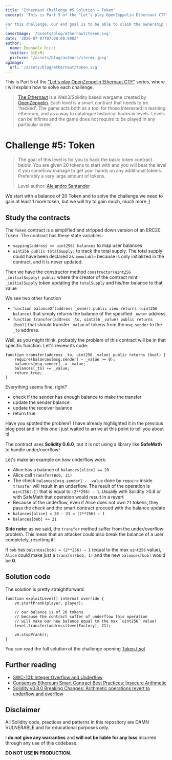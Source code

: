 ```yaml
---
title: 'Ethernaut Challenge #5 Solution — Token'
excerpt: 'This is Part 5 of the "Let’s play OpenZeppelin Ethernaut CTF" series, where I will explain how to solve each challenge.</br></br>

For this challenge, our end goal is to be able to claim the ownership of the contract.
'
coverImage: '/assets/blog/ethernaut/token.svg'
date: '2020-07-07T07:00:00.000Z'
author:
  name: Emanuele Ricci
  twitter: StErMi
  picture: '/assets/blog/authors/stermi.jpeg'
ogImage:
  url: '/assets/blog/ethernaut/token.svg'
---
```


This is Part 5 of the ["Let's play OpenZeppelin Ethernaut CTF"](https://stermi.xyz/blog/lets-play-openzeppelin-ethernaut) series, where I will explain how to solve each challenge.

> [The Ethernaut](https://ethernaut.openzeppelin.com/) is a Web3/Solidity based wargame created by [OpenZeppelin](https://openzeppelin.com/).
> Each level is a smart contract that needs to be 'hacked'. The game acts both as a tool for those interested in learning ethereum, and as a way to catalogue historical hacks in levels. Levels can be infinite and the game does not require to be played in any particular order.

# Challenge #5: Token

> The goal of this level is for you to hack the basic token contract below.
> You are given 20 tokens to start with and you will beat the level if you somehow manage to get your hands on any additional tokens. Preferably a very large amount of tokens.
>
> Level author: [Alejandro Santander](https://github.com/ajsantander)

We start with a balance of 20 Token and to solve the challenge we need to gain at least 1 more token, but we will try to gain much, much more ;)

## Study the contracts

The `Token` contract is a simplified and stripped down version of an ERC20 Token.
The contract has these state variables:

- `mapping(address => uint256) balances` to map user balances
- `uint256 public totalSupply;` to track the total supply. The total supply could have been declared as `immutable` because is only initialized in the contract, and it is never updated.

Then we have the constructor method `constructor(uint256 _initialSupply) public` where the creator of the contract mint `_initialSupply` token updating the `totalSupply` and his/her balance to that value

We see two other function

- `function balanceOf(address _owner) public view returns (uint256 balance)` that simply returns the balance of the specified `_owner` address
- `function transfer(address _to, uint256 _value) public returns (bool)` that should transfer `_value` of tokens from the `msg.sender` to the `_to` address.

Well, as you might think, probably the problem of this contract will be in that specific function. Let's review its code:

```solidity
function transfer(address _to, uint256 _value) public returns (bool) {
    require(balances[msg.sender] - _value >= 0);
    balances[msg.sender] -= _value;
    balances[_to] += _value;
    return true;
}
```

Everything seems fine, right?

- check if the sender has enough balance to make the transfer
- update the sender balance
- update the receiver balance
- return true

Have you spotted the problem? I have already highlighted it in the previous blog post and in this one I just waited to arrive at this point to tell you about it!

The contract uses **Solidity 0.6.0**, but it is not using a library like **SafeMath** to handle under/overflow!

Let's make an example on how underflow work:

- Alice has a balance of `balances[alice] == 20`
- Alice call `transfer(Bob, 21)`
- The check `balances[msg.sender] - _value` done by `require` inside `transfer` will result in an underflow. The result of the operation is `uint256(-1)` that is equal to `(2**256) – 1`. Usually with Solidity >0.8 or with SafeMath that operation would result in a revert
- Because of the underflow, even if Alice does not own `21` tokens, they pass the check and the smart contract proceed with the balance update
- `balances[alice] = 20 - 21 = (2**256) – 1`
- `balances[bob] += 21`

**Side note:** as we said, the `transfer` method suffer from the under/overflow problem. This mean that an attacker could also break the balance of a user completely, resetting it!

If `bob` has `balances[bob] = (2**256) – 1` (equal to the max `uint256` value), `Alice` could make just a `transfer(bob, 1)` and the new `balances[bob]` would be **0**.

## Solution code

The solution is pretty straightforward:

```solidity
function exploitLevel() internal override {
    vm.startPrank(player, player);

    // our balance is of 20 tokens
    // because the contract suffer of underflow this operation
    // will make our new balance equal to the max `uint256` value!
    level.transfer(address(levelFactory), 21);

    vm.stopPrank();
}
```

You can read the full solution of the challenge opening [Token.t.sol](https://github.com/StErMi/foundry-ethernaut/blob/main/test/Token.t.sol)

## Further reading

- [SWC-101: Integer Overflow and Underflow](https://swcregistry.io/docs/SWC-101)
- [Consensys Ethereum Smart Contract Best Practices: Insecure Arithmetic](https://consensys.github.io/smart-contract-best-practices/attacks/insecure-arithmetic/)
- [Solidity v0.8.0 Breaking Changes: Arithmetic operations revert to underflow and overflow](https://docs.soliditylang.org/en/v0.8.13/080-breaking-changes.html)

## Disclaimer

All Solidity code, practices and patterns in this repository are DAMN VULNERABLE and for educational purposes only.

I **do not give any warranties** and **will not be liable for any loss** incurred through any use of this codebase.

**DO NOT USE IN PRODUCTION**.
